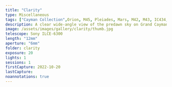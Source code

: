 ```yaml
---
title: "Clarity"
type: Miscellaneous
tags: ["Cayman Collection",Orion, M45, Pleiades, Mars, M42, M43, IC434, NGC2024]
description: A clear wide-angle view of the predawn sky on Grand Cayman.
image: /assets/images/gallery/clarity/thumb.jpg
telescope: Sony ILCE-6300
length: "12mm"
aperture: "6mm"
folder: clarity
exposure: 20
lights: 1
sessions: 1 
firstCapture: 2022-10-20 
lastCapture:
noannotations: true
---
```


